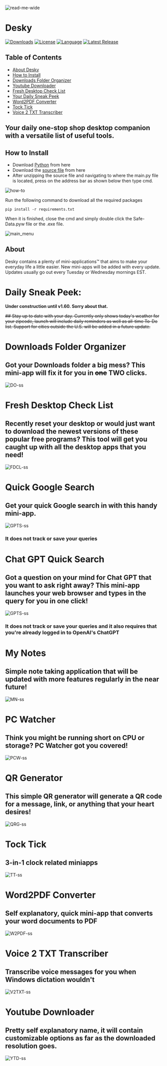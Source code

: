 ![read-me-wide](assets/logos/read-me-wide.png)


<h1> Desky</h1>

[![Downloads][downloads-shield]][downloads-url]
[![License][license-shield]][license-url]
[![Language][language-shield]][language-url]
[<img src="https://img.shields.io/github/v/release/ziadh/Desky?style=for-the-badge&color=red" alt="Latest Release">](https://github.com/ziadh/Desky/releases)</p>

## Table of Contents
- [About Desky](#about)
- [How to Install](#how-to-install)
- [Downloads Folder Organizer](#downloads-folder-organizer)
- [Youtube Downloader](#youtube-downloader)
- [Fresh Desktop Check List](#fresh-desktop-check-list)
- [Your Daily Sneak Peek](#daily-sneak-peek)
- [Word2PDF Converter](#word2pdf-converter)
- [Tock Tick](#tock-tick)
- [Voice 2 TXT Transcriber](#voice-2-txt-transcriber)

<h2>Your daily one-stop shop desktop companion with a versatile list of useful tools.</h2>

## How to Install 

- Download [Python](https://www.python.org/downloads/) from here
- Download the [source file](https://github.com/ziadh/Desky/archive/refs/heads/main.zip) from here
- After unzipping the source file and navigating to where the main.py file is located, press on the address bar as shown below then type cmd.


![how-to](assets/ss/how-to-ss.png)



Run the following command to download all the required packages

```
pip install -r requirements.txt
```

When it is finished, close the cmd and simply double click the Safe-Data.pyw file or the .exe file.

![main_menu](assets/ss/main_menu.png)


## About  
Desky contains a plenty of mini-applications™ that aims to make your everyday life a little easier. New mini-apps will be added with every update. Updates usually go out every Tuesday or Wednesday mornings EST. 

# Daily Sneak Peek:

__Under construction until v1.60. Sorry about that.__

~~## Stay up to date with your day. Currently only shows today's weather for your zipcode, launch will include daily reminders as well as all-time To-Do list.
Support for cities outside the U.S. will be added in a future update.~~

<!-- ![DSP-ss](assets/ss/DSP-ss.png) -->


# Downloads Folder Organizer
## Got your Downloads folder a big mess? This mini-app will fix it for you in ~~one~~ TWO clicks.

![DO-ss](assets/ss/DO-ss.png)

# Fresh Desktop Check List
## Recently reset your desktop or would just want to download the newest versions of these popular free programs? This tool will get you caught up with all the desktop apps that you need!


![FDCL-ss](assets/ss/FDCL-ss.png)
# Quick Google Search
## Get your quick Google search in with this handy mini-app.  

![GPTS-ss](assets/ss/GS-ss.png)


### It does not track or save your queries


# Chat GPT Quick Search
## Got a question on your mind for Chat GPT that you want to ask right away? This mini-app launches your web browser and types in the query for you in one click! 

![GPTS-ss](assets/ss/GPTS-ss.png)


### It does not track or save your queries and it also requires that you're already logged in to OpenAI's ChatGPT


# My Notes

## Simple note taking application that will be updated with more features regularly in the near future!
![MN-ss](assets/ss/MN-ss.png)


# PC Watcher
## Think you might be running short on CPU or storage? PC Watcher got you covered!

![PCW-ss](assets/ss/PCW-ss.png)

# QR Generator
## This simple QR generator will generate a QR code for a message, link, or anything that your heart desires!
![QRG-ss](assets/ss/QRG-ss.png)
# Tock Tick
## 3-in-1 clock related miniapps
![TT-ss](assets/ss/TT-ss.png)

# Word2PDF Converter
## Self explanatory, quick mini-app that converts your word documents to PDF
![W2PDF-ss](assets/ss/W2PDF-ss.png)

# Voice 2 TXT Transcriber
## Transcribe voice messages for you when Windows dictation wouldn't
![V2TXT-ss](assets/ss/v2t-ss.png)

# Youtube Downloader
## Pretty self explanatory name, it will contain customizable options as far as the downloaded resolution goes.

![YTD-ss](assets/ss/YTD-ss.png)


[downloads-shield]: https://img.shields.io/github/downloads/ziadh/Desky/total?style=for-the-badge&logo=github
[downloads-url]: https://github.com/ziadh/Desky/releases/latest
[license-shield]: https://img.shields.io/github/license/ziadh/Desky?style=for-the-badge
[license-url]: https://github.com/ziadh/Desky/blob/main/LICENSE
[language-shield]: https://img.shields.io/github/languages/top/ziadh/Desky?logo=python&logoColor=yellow&style=for-the-badge
[language-url]: https://www.python.org/
